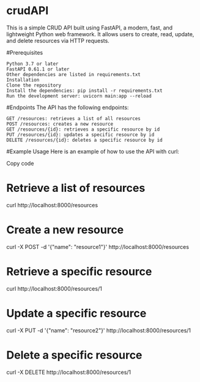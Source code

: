 # crudAPI

This is a simple CRUD API built using FastAPI, a modern, fast, and lightweight Python web framework. It allows users to create, read, update, and delete resources via HTTP requests.

#Prerequisites
```
Python 3.7 or later
FastAPI 0.61.1 or later
Other dependencies are listed in requirements.txt
Installation
Clone the repository
Install the dependencies: pip install -r requirements.txt
Run the development server: uvicorn main:app --reload
```
#Endpoints
The API has the following endpoints:
```
GET /resources: retrieves a list of all resources
POST /resources: creates a new resource
GET /resources/{id}: retrieves a specific resource by id
PUT /resources/{id}: updates a specific resource by id
DELETE /resources/{id}: deletes a specific resource by id
```

#Example Usage
Here is an example of how to use the API with curl:

Copy code
# Retrieve a list of resources
curl http://localhost:8000/resources

# Create a new resource
curl -X POST -d '{"name": "resource1"}' http://localhost:8000/resources

# Retrieve a specific resource
curl http://localhost:8000/resources/1

# Update a specific resource
curl -X PUT -d '{"name": "resource2"}' http://localhost:8000/resources/1

# Delete a specific resource
curl -X DELETE http://localhost:8000/resources/1
